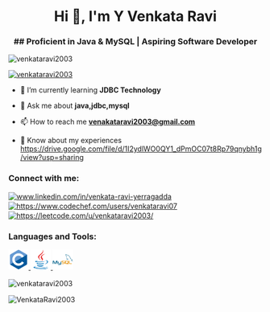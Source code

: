 <h1 align="center">Hi 👋, I'm Y Venkata Ravi</h1>
<h3 align="center"><b>## Proficient in Java & MySQL | Aspiring Software Developer</b></h3>

<p align="left"> <img src="https://komarev.com/ghpvc/?username=venkataravi2003&label=Profile%20views&color=0e75b6&style=flat" alt="venkataravi2003" /> </p>

<p align="left"> <a href="https://github.com/ryo-ma/github-profile-trophy"><img src="https://github-profile-trophy.vercel.app/?username=venkataravi2003" alt="venkataravi2003" /></a> </p>

- 🌱 I’m currently learning **JDBC Technology**

- 💬 Ask me about **java,jdbc,mysql**

- 📫 How to reach me **venakataravi2003@gmail.com**

- 📄 Know about my experiences https://drive.google.com/file/d/1I2ydlWO0QY1_dPmOC07t8Rp79qnybh1g/view?usp=sharing

<h3 align="left">Connect with me:</h3>
<p align="left">
<a href="https://www.linkedin.com/in/venkata-ravi-yerragadda" target="blank"><img align="center" src="https://raw.githubusercontent.com/rahuldkjain/github-profile-readme-generator/master/src/images/icons/Social/linked-in-alt.svg" alt="www.linkedin.com/in/venkata-ravi-yerragadda" height="30" width="40" /></a>
<a href="https://www.codechef.com/users/venkataravi07" target="blank"><img align="center" src="https://cdn.jsdelivr.net/npm/simple-icons@3.1.0/icons/codechef.svg" alt="https://www.codechef.com/users/venkataravi07" height="30" width="40" /></a>
<a href="https://leetcode.com/u/venkataravi2003/" target="blank"><img align="center" src="https://raw.githubusercontent.com/rahuldkjain/github-profile-readme-generator/master/src/images/icons/Social/leet-code.svg" alt="https://leetcode.com/u/venkataravi2003/" height="30" width="40" /></a>
</p>
<h3 align="left">Languages and Tools:</h3>
<p align="left"> <a href="https://www.cprogramming.com/" target="_blank" rel="noreferrer"> <img src="https://raw.githubusercontent.com/devicons/devicon/master/icons/c/c-original.svg" alt="c" width="40" height="40"/> </a> <a href="https://www.java.com" target="_blank" rel="noreferrer"> <img src="https://raw.githubusercontent.com/devicons/devicon/master/icons/java/java-original.svg" alt="java" width="40" height="40"/> </a> <a href="https://www.mysql.com/" target="_blank" rel="noreferrer"> <img src="https://raw.githubusercontent.com/devicons/devicon/master/icons/mysql/mysql-original-wordmark.svg" alt="mysql" width="40" height="40"/> </a> </p>
<p><img align="center" src="https://github-readme-stats.vercel.app/api/top-langs?username=venkataravi2003&show_icons=true&locale=en&layout=compact" alt="venkataravi2003" /></p>
<p><img align="center" src="https://github-readme-streak-stats.herokuapp.com/?user=VenkataRavi2003" alt="VenkataRavi2003" /></p>
